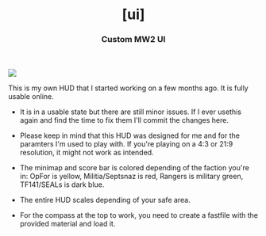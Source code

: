 <h1 align="center">[ui]</h1> 
<h3 align="center">Custom MW2 UI</h3>

<br><br><img src="https://i.gyazo.com/ba02e392b34966f597f4bcf49d3237d0.png" align="center">


This is my own HUD that I started working on a few months ago. It is fully usable online.

- It is in a usable state but there are still minor issues. If I ever usethis again and find the time to fix them I'll commit the changes here.

- Please keep in mind that this HUD was designed for me and for the paramters I'm used to play with. If you're playing on a 4:3 or 21:9 resolution, it might not work as intended.

- The minimap and score bar is colored depending of the faction you're in: OpFor is yellow, Militia/Septsnaz is red, Rangers is military green, TF141/SEALs is dark blue.

- The entire HUD scales depending of your safe area.

- For the compass at the top to work, you need to create a fastfile with the provided material and load it.
